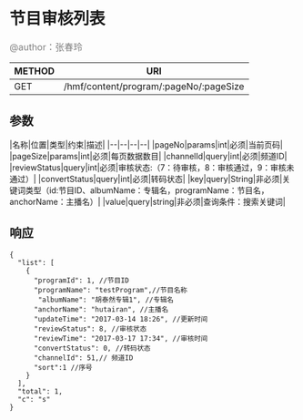 
# 节目审核列表
<font color="gray" size="3">@author：张春玲</font>

|METHOD|URI|
|--|--|
|GET|/hmf/content/program/:pageNo/:pageSize|

## 参数

|名称|位置|类型|约束|描述|
|--|--|--|--|
|pageNo|params|int|必须|当前页码|
|pageSize|params|int|必须|每页数据数目|
|channelId|query|int|必须|频道ID|
|reviewStatus|query|int|必须|审核状态:（7：待审核，8：审核通过，9：审核未通过）|
|convertStatus|query|int|必须|转码状态|
|key|query|String|非必须|关键词类型（id:节目ID、albumName：专辑名，programName：节目名，anchorName：主播名）|
|value|query|string|非必须|查询条件：搜索关键词|
## 响应
```
{
  "list": [
    {
      "programId": 1, //节目ID
      "programName": "testProgram",//节目名称
       "albumName": "胡泰然专辑1", //专辑名
      "anchorName": "hutairan", //主播名
      "updateTime": "2017-03-14 18:26", //更新时间
      "reviewStatus": 8, //审核状态
      "reviewTime": "2017-03-17 17:34", //审核时间
      "convertStatus": 0, //转码状态
      "channelId": 51,// 频道ID
      "sort":1 //序号
    }
  ],
  "total": 1,
  "c": "s"
}
```
